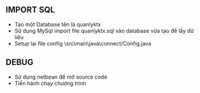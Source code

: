  ## IMPORT SQL
  - Tạo một Database tên là quanlyktx
  - Sử dụng MySql import file quanlyktx.sql vào database vừa tạo để lấy dữ liệu
  - Setup lại file config \src\main\java\connect/Config.java
 ## DEBUG
  - Sử dụng netbean để mở source code
  - Tiến hành chạy chương trình
  

 

 
 
 
 





